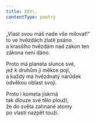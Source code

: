 ```yaml
---
title: XXV\.
contentType: poetry
---
```


<section>

„Vlast svou máš nade vše milovat!“  
to ve hvězdách zlatě psáno  
a krasšího hvězdám nad zákon ten  
zákona není dáno.

</section>

<section>

Proto má planeta slunce své,  
jež k druhům ji měkce pojí,  
a každý má hvězdnatý nárůdek  
odvěkou oblast svoji.

</section>

<section>

Proto i kometa jiskrná  
tak dlouze své tělo plouží,  
že do světa zahnané atomy  
po vlasti nazpět touží.

</section>
